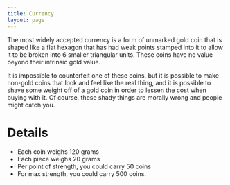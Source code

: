 ```yaml
---
title: Currency
layout: page
---
```


The most widely accepted currency is a form of unmarked gold coin that is shaped like a flat hexagon that has had weak points stamped into it to allow it to be broken into 6 smaller triangular units. These coins have no value beyond their intrinsic gold value.

It is impossible to counterfeit one of these coins, but it is possible to make non-gold coins that look and feel like the real thing, and it is possible to shave some weight off of a gold coin in order to lessen the cost when buying with it. Of course, these shady things are morally wrong and people might catch you.

# Details
- Each coin weighs 120 grams
- Each piece weighs 20 grams
- Per point of strength, you could carry 50 coins
- For max strength, you could carry 500 coins.
